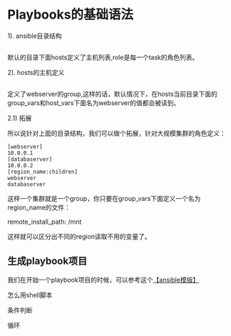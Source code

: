 # Playbooks的基础语法

1\). ansible目录结构

```

```

默认的目录下面hosts定义了主机列表,role是每一个task的角色列表。

2\). hosts的主机定义

```

```

定义了webserver的group,这样的话，默认情况下，在hosts当前目录下面的group\_vars和host\_vars下面名为webserver的值都会被读到。

2.1\) 拓展

所以说针对上面的目录结构，我们可以做个拓展，针对大规模集群的角色定义：

```
[webserver]
10.0.0.1
[databaserver]
10.0.0.2
[region_name:children]
webserver
databaserver
```

这样一个集群就是一个group，你只要在group\_vars下面定义一个名为region\_name的文件：

remote\_install\_path: /mnt

这样就可以区分出不同的region读取不用的变量了。

## 生成playbook项目

我们在开始一个playbook项目的时候，可以参考这个[【ansible模版】](https://github.com/ansible/ansible-examples.git)

怎么用shell脚本

条件判断

循环

